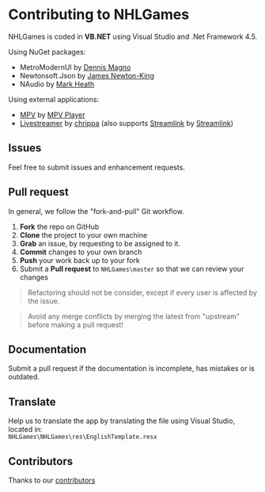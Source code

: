 Contributing to NHLGames
========================

NHLGames is coded in **VB.NET** using Visual Studio and .Net Framework 4.5.     

Using NuGet packages:
- MetroModernUI by [Dennis Magno](/dennismagno)
- Newtonsoft.Json by [James Newton-King](/JamesNK)
- NAudio by [Mark Heath](/markheath)

Using external applications:
- [MPV](https://mpv.io/installation/) by [MPV Player](/mpv-player)
- [Livestreamer](http://docs.livestreamer.io/install.html#windows-binaries) by [chrippa](/chrippa) (also supports [Streamlink](https://streamlink.github.io/install.html#windows-binaries) by [Streamlink](/streamlink))

Issues
------

Feel free to submit issues and enhancement requests.

Pull request
------------

In general, we follow the "fork-and-pull" Git workflow.

 1. **Fork** the repo on GitHub
 2. **Clone** the project to your own machine
 3. **Grab** an issue, by requesting to be assigned to it.
 3. **Commit** changes to your own branch
 4. **Push** your work back up to your fork
 5. Submit a **Pull request** to `NHLGames\master` so that we can review your changes

> Refactoring should not be consider, except if every user is affected by the issue.   

> Avoid any merge conflicts by merging the latest from "upstream" before making a pull request!

Documentation
-------------

Submit a pull request if the documentation is incomplete, has mistakes or is outdated.

Translate
---------

Help us to translate the app by translating the file using Visual Studio, located in:   
`NHLGames\NHLGames\res\EnglishTemplate.resx`

Contributors
------------

Thanks to our [contributors](https://github.com/NHLGames/NHLGames/graphs/contributors)
